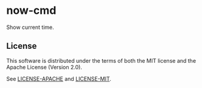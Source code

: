 now-cmd
==============

Show current time.

## License

This software is distributed under the terms of both the MIT license and the Apache License (Version 2.0).

See [LICENSE-APACHE](LICENSE-APACHE) and [LICENSE-MIT](LICENSE-MIT).
